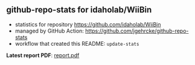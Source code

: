 ## github-repo-stats for idaholab/WiiBin

- statistics for repository https://github.com/idaholab/WiiBin
- managed by GitHub Action: https://github.com/jgehrcke/github-repo-stats
- workflow that created this README: `update-stats`

**Latest report PDF**: [report.pdf](https://github.com/idaholab/repository-statistics/raw/main/idaholab/WiiBin/latest-report/report.pdf)

